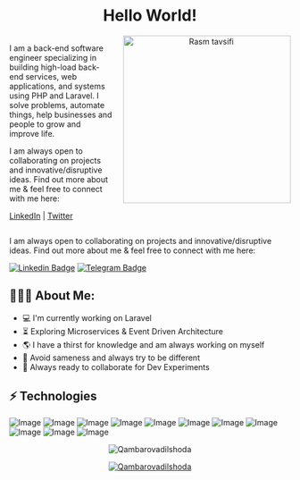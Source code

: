 <h1 align="center">Hello World!</h1>

<div style="display: flex; align-items: flex-start;">
    <div style="flex: 1;">
        <!-- Matn qismi -->
        <p>
            I am a back-end software engineer specializing in building high-load back-end services, web applications, and systems using PHP and Laravel. I solve problems, automate things, help businesses and people to grow and improve life.
        </p>
        <p>
            I am always open to collaborating on projects and innovative/disruptive ideas. Find out more about me & feel free to connect with me here:
        </p>
        <p>
            <a href="https://linkedin.com/in/username">LinkedIn</a> | <a href="https://twitter.com/username">Twitter</a>
        </p>
    </div>
    <div style="margin-left: 20px; text-align: center;">
        <!-- Rasm qismi -->
        <img src="https://i.pinimg.com/474x/4e/03/87/4e03872d7166cc5ed92c490708af3261.jpg" alt="Rasm tavsifi" width="300">
    </div>
</div>


I am always open to collaborating on projects and innovative/disruptive ideas. Find out more about me & feel free to connect with me here:

[![Linkedin Badge](https://img.shields.io/badge/-dilshoda_qambarova-blue?style=flat-square&logo=Linkedin&logoColor=white&link=[https://www.linkedin.com/in/dilshoda-qambarova-802482325/])](https://www.linkedin.com/in/dilshoda-qambarova-802482325/) 
[![Telegram Badge](https://img.shields.io/badge/@Kolibri_o6-2CA5E0?style=flat-square&logo=telegram&logoColor=white&link=https://t.me/Kolibri_o6)](https://t.me/Kolibri_o6) 

  
<h2 align="left">👨🏻‍💻 About Me:</h2>

- :computer: I'm currently working on Laravel
- :hourglass_flowing_sand:  Exploring Microservices & Event Driven Architecture
- :earth_americas: I have a thirst for knowledge and am always working on myself
- :massage: Avoid sameness and always try to be different
- :rocket: Always ready to collaborate for Dev Experiments

## ⚡ Technologies

![Image](https://img.shields.io/badge/Laravel-FF2D20?style=for-the-badge&logo=laravel&logoColor=white)
![Image](https://img.shields.io/badge/php-777BB4?style=for-the-badge&logo=php&logoColor=white)
![Image](https://img.shields.io/badge/MySQL-005C84?style=for-the-badge&logo=mysql&logoColor=white)
![Image](https://img.shields.io/badge/JavaScript-323330?style=for-the-badge&logo=javascript&logoColor=F7DF1E)
![Image](https://img.shields.io/badge/Git-F05032?style=for-the-badge&logo=git&logoColor=white)
![Image](https://img.shields.io/badge/LinkedIn-0077B5?style=for-the-badge&logo=linkedin&logoColor=white)
![Image](https://img.shields.io/badge/C-00599C?style=for-the-badge&logo=c&logoColor=white)
![Image](https://img.shields.io/badge/CSS3-1572B6?style=for-the-badge&logo=css3&logoColor=white)
![Image](https://img.shields.io/badge/HTML5-E34F26?style=for-the-badge&logo=html5&logoColor=white)
![Image](https://img.shields.io/badge/Sqlite-E34F26?style=for-the-badge&logo=sqlite&logoColor=white)
![Image](https://img.shields.io/badge/GitHub-100000?style=for-the-badge&logo=github&logoColor=white)


<p align="center"> <img src="https://github-readme-stats.vercel.app/api?username=Qambarovadilshoda&show_icons=true&theme=gotham" alt="Qambarovadilshoda" />

<p align="center"> <a href="https://github.com/ryo-ma/github-profile-trophy"><img src="https://github-profile-trophy.vercel.app/?username=Qambarovadilshoda&theme=onestar&row=1&margin-w=15&margin-h=15&no-bg=true" alt="Qambarovadilshoda" /></a> </p>
